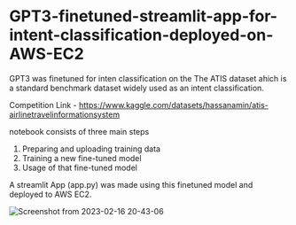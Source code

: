 # GPT3-finetuned-streamlit-app-for-intent-classification-deployed-on-AWS-EC2

GPT3 was finetuned for inten classification on the The ATIS dataset ahich is a standard benchmark dataset widely used as an intent classification. 

Competition Link - https://www.kaggle.com/datasets/hassanamin/atis-airlinetravelinformationsystem

notebook consists of three main steps

1. Preparing and uploading training data
2. Training a new fine-tuned model
3. Usage of that fine-tuned model

A streamlit App (app.py) was made using this finetuned model and deployed to AWS EC2.

![Screenshot from 2023-02-16 20-43-06](https://user-images.githubusercontent.com/5251294/219422115-d7413822-316f-4704-b54b-fc49acaf4327.png)
